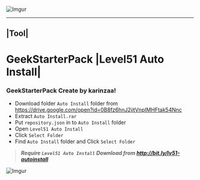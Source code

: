 ![Imgur](http://i.imgur.com/x6M90FH.jpg)

------
|Tool| 
------

# GeekStarterPack |Level51 Auto Install|

### GeekStarterPack Create by karinzaa! </n>

* Download folder `Auto Install` folder from https://drive.google.com/open?id=0B8fz6hnJ2jitVnpIMHFtak54Nnc</n>
* Extract  `Auto Install.rar`
* Put `repository.json` in to `Auto Install` folder</n>
* Open `Level51 Auto Install` 
* Click `Select Folder`
* Find `Auto Install` folder and  Click `Select Folder`

>***Require `Level51 Auto Install` Download from http://bit.ly/lv51-autoinstall***

![Imgur](http://i.imgur.com/z9yRvX2.png?1)
